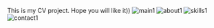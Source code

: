 This is my CV project. Hope you will like it))
![main1](https://user-images.githubusercontent.com/68735860/108365858-e5cf7e00-7221-11eb-8477-421720ff6996.png)
![about1](https://user-images.githubusercontent.com/68735860/108365596-95582080-7221-11eb-9b2c-e79c49e9c6a7.png)
![skills1](https://user-images.githubusercontent.com/68735860/108365513-807b8d00-7221-11eb-8d9e-4eb850df410d.png)
![contact1](https://user-images.githubusercontent.com/68735860/108365569-8f623f80-7221-11eb-84e4-52d49c48df6f.png)


